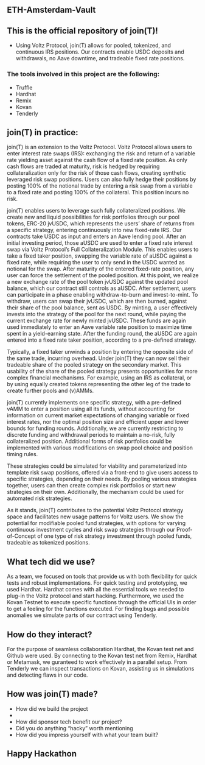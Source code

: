## ETH-Amsterdam-Vault

## This is the official repository of join(T)! 
* Using Voltz Protocol, join(T) allows for pooled, tokenized, and continuous IRS positions. Our contracts enable USDC deposits and withdrawals, no Aave downtime, and tradeable fixed rate positions.

### The tools involved in this project are the following:
* Truffle
* Hardhat
* Remix
* Kovan
* Tenderly

## join(T) in practice:
join(T) is an extension to the Voltz Protocol. Voltz Protocol allows users to enter interest rate swaps  (IRS): exchanging the risk and return of a variable rate yielding asset against the cash flow of a fixed rate position. As only cash flows are traded at maturity, risk is hedged by requiring collateralization only for the risk of those cash flows, creating synthetic leveraged risk swap positions. Users can also fully hedge their positions by posting 100% of the notional trade by entering a risk swap from a variable to a fixed rate and posting 100% of the collateral. This position incurs no risk. 

join(T) enables users to leverage such fully collateralized positions. We create new and liquid possibilities for risk portfolios through our pool tokens, ERC-20 jvUSDC, which represents the users’ share of returns from a specific strategy, entering continuously into new fixed-rate IRS.  Our contracts take USDC as input and enters an Aave lending pool. After an initial investing period, those aUSDC are used to enter a fixed rate interest swap via Voltz Protocol’s Full Collateralization Module. This enables users to take a fixed taker position, swapping the variable rate of aUSDC against a fixed rate, while requiring the user to only send in the USDC wanted as notional for the swap. After maturity of the entered fixed-rate position, any user can force the settlement of the pooled position. At this point, we realize a new exchange rate of the pool token jvUSDC against the updated pool balance, which our contract still controls as aUSDC. After settlement, users can participate in a phase enabling withdraw-to-burn and invest-to-mint. To withdraw, users can swap their jvUSDC, which are then burned, against their share of the pool balance, sent as USDC. By minting, a user effectively invests into the strategy of the pool for the next round, while paying the current exchange rate for newly minted jvUSDC. These funds are again used immediately to enter an Aave variable rate position to maximize time spent in a yield-earning state. After the funding round, the aUSDC are again entered into a fixed rate taker position, according to a pre-defined strategy.  

Typically, a fixed taker unwinds a position by entering the opposite side of the same trade, incurring overhead. Under join(T) they can now sell their tradeable share of the pooled strategy on the secondary market. This usability of the share of the pooled strategy presents opportunities for more complex financial mechanisms. For example, using an IRS as collateral, or by using equally created tokens representing the other leg of the trade to create further pools and (v)AMMs. 

join(T) currently implements one specific strategy, with a pre-defined vAMM to enter a position using all its funds, without accounting for information on current market expectations of changing variable or fixed interest rates, nor the optimal position size and efficient upper and lower bounds for funding rounds. Additionally, we are currently restricting to discrete funding and withdrawal periods to maintain a no-risk, fully collateralized position. Additional forms of risk portfolios could be implemented with various modifications on swap pool choice and position timing rules.

These strategies could be simulated for viability and parameterized into template risk swap positions, offered via a front-end to give users access to specific strategies, depending on their needs. By pooling various strategies together, users can then create complex risk portfolios or start new strategies on their own. Additionally, the mechanism could be used for automated risk strategies.  

As it stands, join(T) contributes to the potential Voltz Protocol strategy space and facilitates new usage patterns for Voltz users. We show the potential for modifiable pooled fund strategies, with options for varying continuous investment cycles and risk swap strategies through our Proof-of-Concept of one type of risk strategy investment through pooled funds, tradeable as tokenized positions. 

## What tech did we use?
As a team, we focused on tools that provide us with both flexibility for quick tests and robust implementations. For quick testing and prototyping, we used Hardhat. Hardhat comes with all the essential tools we needed to plug-in the Voltz protocol and start hacking. Furthermore, we used the Kovan Testnet to execute specific functions through the official UIs in order to get a feeling for the functions executed. For finding bugs and possible anomalies we simulate parts of our contract using Tenderly. 

## How do they interact?
For the purpose of seamless collaboration Hardhat, the Kovan test net and Github were used. By connecting to the Kovan test net from Remix, Hardhat or Metamask, we guranteed to work effectively in a parallel setup. From Tenderly we can inspect transactions on Kovan, assisting us in simulations and detecting flaws in our code.

## How was join(T) made?
* How did we build the project
* 
* How did sponsor tech benefit our project?
* Did you do anything “hacky” worth mentioning
* How did you impress yourself with what your team built?


## Happy Hackathon

